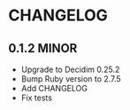 # CHANGELOG

## 0.1.2 MINOR
- Upgrade to Decidim 0.25.2
- Bump Ruby version to 2.7.5
- Add CHANGELOG
- Fix tests
